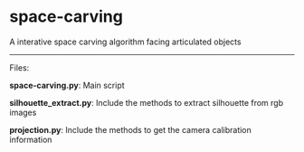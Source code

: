 # space-carving
A interative space carving algorithm facing articulated objects
 
 ---
 
Files:

**space-carving.py**: Main script

**silhouette_extract.py**: Include the methods to extract silhouette from rgb images

**projection.py**: Include the methods to get the camera calibration information
